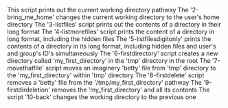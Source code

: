 This script prints out the current working directory pathway
The '2-bring_me_home' changes the current working directory to the user's home directory
The '3-listfiles' script prints out the contents of a directory in their long format
The '4-listmorefiles' script prints the content of a directory in long format, including the hidden files
The '5-listfilesdigitonly' prints the contents of a directory in its long format, including hidden files and user's and group's ID's simultaneously
The '6-firstdirectory' script creates a new directory called 'my_first_directory'  in the 'tmp' directory in the root
The '7-movethatfile' script moves an imaginery 'betty' file from 'tmp' directory to the 'my_first_directory' within 'tmp' directory
The '8-firstdelete' script removes a 'betty' file from the '/tmp/my_first_directory' pathway
The '9-firstdirdeletion' removes the 'my_first_directory' and all its contents
The script '10-back' changes the working directory to the previous one
